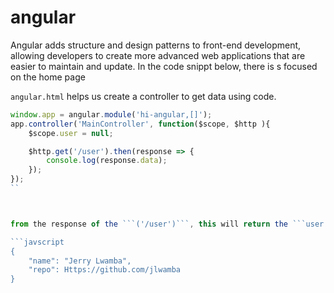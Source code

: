 # angular
Angular adds structure and design patterns to front-end development, allowing developers to create more advanced web applications that are easier to maintain and update.
In the code snippt below, there  is s focused on the home page


```angular.html``` helps us create a controller to get data using code.

```javascript
window.app = angular.module('hi-angular,[]');
app.controller('MainController', function($scope, $http ){
    $scope.user = null;

    $http.get('/user').then(response => {
        console.log(response.data);
    });
});
``



from the response of the ```('/user')```, this will return the ```user.json``` tto return the ```user.json``` file

```javscript
{
    "name": "Jerry Lwamba",
    "repo": Https://github.com/jlwamba
}

```` 


